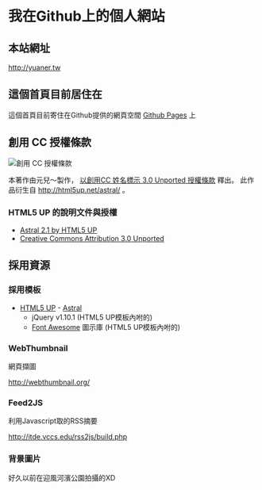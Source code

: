 我在Github上的個人網站
======
## 本站網址
<http://yuaner.tw>

## 這個首頁目前居住在
這個首頁目前寄住在Github提供的網頁空間 [Github Pages](http://pages.github.com/) 上

## 創用 CC 授權條款
![創用 CC 授權條款](http://i.creativecommons.org/l/by/3.0/88x31.png)

本著作由元兒～製作， [以創用CC 姓名標示 3.0 Unported 授權條款](http://creativecommons.org/licenses/by/3.0/deed.zh_TW) 釋出。
此作品衍生自 <http://html5up.net/astral/> 。

### HTML5 UP 的說明文件與授權
* [Astral 2.1 by HTML5 UP](/README.txt)
* [Creative Commons Attribution 3.0 Unported](/LICENSE.txt)

## 採用資源
### 採用模板
* [HTML5 UP](http://html5up.net/) - [Astral](http://html5up.net/astral/)
    * jQuery v1.10.1 (HTML5 UP模板內咐的)
    * [Font Awesome](http://fortawesome.github.io/Font-Awesome/) 圖示庫 (HTML5 UP模板內咐的)

### WebThumbnail
網頁擷圖

<http://webthumbnail.org/>

### Feed2JS
利用Javascript取的RSS摘要

<http://itde.vccs.edu/rss2js/build.php>

### 背景圖片
好久以前在迎風河濱公園拍攝的XD

